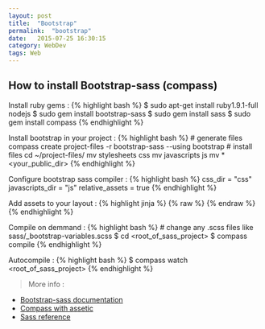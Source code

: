 ```yaml
---
layout: post
title:  "Bootstrap"
permalink:  "bootstrap"
date:   2015-07-25 16:30:15
category: WebDev
tags: Web
---
```


## How to install Bootstrap-sass (compass)

Install ruby gems
: {% highlight bash %}
    $ sudo apt-get install ruby1.9.1-full nodejs
    $ sudo gem install bootstrap-sass
    $ sudo gem install sass
    $ sudo gem install compass
{% endhighlight %}

Install bootstrap in your project
: {% highlight bash %}
    # generate files
    compass create project-files -r bootstrap-sass --using bootstrap
    # install files
    cd ~/project-files/
    mv stylesheets css
    mv javascripts js
    mv * <your_public_dir>
{% endhighlight %}

Configure bootstrap sass compiler
: {% highlight bash %}
    css_dir = "css"
    javascripts_dir = "js"
    relative_assets = true
{% endhighlight %}


Add assets to your layout
: {% highlight jinja %}
{% raw %}
    <link href="{{ asset('css/styles.css') }}" rel="stylesheet" />
    <script src="{{ asset('js/bootstrap.min.js') }}"></script>
{% endraw %}
{% endhighlight %}


Compile on demmand
: {% highlight bash %}
    # change any .scss files like sass/_bootstrap-variables.scss
    $ cd <root_of_sass_project>
    $ compass compile
{% endhighlight %}

Autocompile
: {% highlight bash %}
    $ compass watch <root_of_sass_project>
{% endhighlight %}

> More info
: 
* [Bootstrap-sass documentation](https://github.com/twbs/bootstrap-sass)
* [Compass with assetic](http://alexandre-salome.fr/blog/Sass-Compass-Assetic-In-Ten-Minutes)
* [Sass reference](http://sass-lang.com/documentation/file.SASS_REFERENCE.html)
